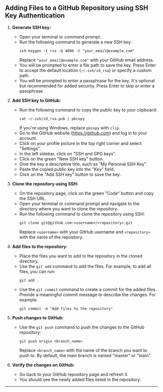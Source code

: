 ## Adding Files to a GitHub Repository using SSH Key Authentication

1. **Generate SSH key:**
   - Open your terminal or command prompt.
   - Run the following command to generate a new SSH key:
     ```shell
     ssh-keygen -t rsa -b 4096 -C "your_email@example.com"
     ```
     Replace `"your_email@example.com"` with your GitHub email address.
   - You will be prompted to enter a file path to save the key. Press Enter to accept the default location (`~/.ssh/id_rsa`) or specify a custom path.
   - You will be prompted to enter a passphrase for the key. It's optional but recommended for added security. Press Enter to skip or enter a passphrase.

2. **Add SSH key to GitHub:**
   - Run the following command to copy the public key to your clipboard:
     ```shell
     cat ~/.ssh/id_rsa.pub | pbcopy
     ```
     If you're using Windows, replace `pbcopy` with `clip`.
   - Go to the GitHub website (https://github.com) and log in to your account.
   - Click on your profile picture in the top right corner and select "Settings".
   - In the left sidebar, click on "SSH and GPG keys".
   - Click on the green "New SSH key" button.
   - Give the key a descriptive title, such as "My Personal SSH Key".
   - Paste the copied public key into the "Key" field.
   - Click on the "Add SSH key" button to save the key.

3. **Clone the repository using SSH:**
   - On the repository page, click on the green "Code" button and copy the SSH URL.
   - Open your terminal or command prompt and navigate to the directory where you want to clone the repository.
   - Run the following command to clone the repository using SSH:
     ```shell
     git clone git@github.com:<username>/<repository>.git
     ```
     Replace `<username>` with your GitHub username and `<repository>` with the name of the repository.

4. **Add files to the repository:**
   - Place the files you want to add to the repository in the cloned directory.
   - Use the `git add` command to add the files. For example, to add all files, you can run:
     ```shell
     git add .
     ```
   - Use the `git commit` command to create a commit for the added files. Provide a meaningful commit message to describe the changes. For example:
     ```shell
     git commit -m "Add files to the repository"
     ```

5. **Push changes to GitHub:**
   - Use the `git push` command to push the changes to the GitHub repository:
     ```shell
     git push origin <branch_name>
     ```
     Replace `<branch_name>` with the name of the branch you want to push to. By default, the main branch is named "master" or "main".

6. **Verify the changes on GitHub:**
   - Go back to your GitHub repository page and refresh it.
   - You should see the newly added files listed in the repository.

---

